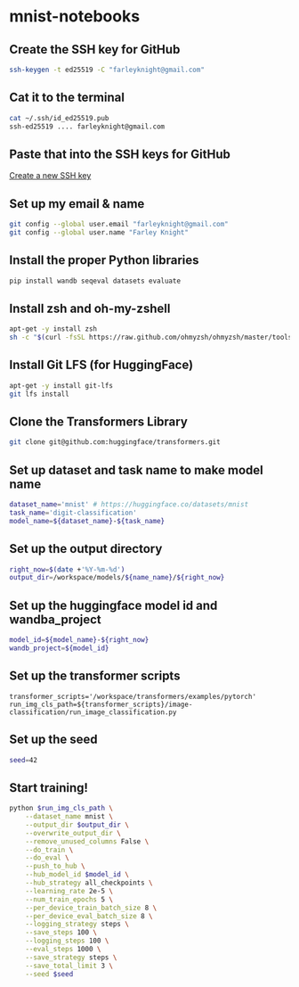 # mnist-notebooks

## Create the SSH key for GitHub
```bash
ssh-keygen -t ed25519 -C "farleyknight@gmail.com" 
```

## Cat it to the terminal
```bash
cat ~/.ssh/id_ed25519.pub 
ssh-ed25519 .... farleyknight@gmail.com
```

## Paste that into the SSH keys for GitHub

[Create a new SSH key](https://github.com/settings/ssh/new)

## Set up my email & name
```bash
git config --global user.email "farleyknight@gmail.com"
git config --global user.name "Farley Knight"
```

## Install the proper Python libraries
```bash
pip install wandb seqeval datasets evaluate
```

## Install zsh and oh-my-zshell
```bash
apt-get -y install zsh
sh -c "$(curl -fsSL https://raw.github.com/ohmyzsh/ohmyzsh/master/tools/install.sh)"
```

## Install Git LFS (for HuggingFace)
```bash
apt-get -y install git-lfs
git lfs install
```

## Clone the Transformers Library
```bash
git clone git@github.com:huggingface/transformers.git
```

## Set up dataset and task name to make model name

```bash
dataset_name='mnist' # https://huggingface.co/datasets/mnist
task_name='digit-classification'
model_name=${dataset_name}-${task_name}
```

## Set up the output directory

```bash
right_now=$(date +'%Y-%m-%d')
output_dir=/workspace/models/${name_name}/${right_now}
```

## Set up the huggingface model id and wandba_project

```bash
model_id=${model_name}-${right_now}
wandb_project=${model_id}
```

## Set up the transformer scripts
```
transformer_scripts='/workspace/transformers/examples/pytorch'
run_img_cls_path=${transformer_scripts}/image-classification/run_image_classification.py
```

## Set up the seed

```bash
seed=42
```

## Start training!

```bash
python $run_img_cls_path \
    --dataset_name mnist \
    --output_dir $output_dir \
    --overwrite_output_dir \
    --remove_unused_columns False \
    --do_train \
    --do_eval \
    --push_to_hub \
    --hub_model_id $model_id \
    --hub_strategy all_checkpoints \
    --learning_rate 2e-5 \
    --num_train_epochs 5 \
    --per_device_train_batch_size 8 \
    --per_device_eval_batch_size 8 \
    --logging_strategy steps \
    --save_steps 100 \
    --logging_steps 100 \
    --eval_steps 1000 \
    --save_strategy steps \
    --save_total_limit 3 \
    --seed $seed
```

